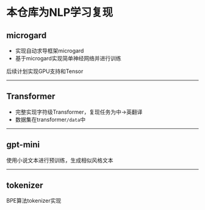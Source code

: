 #  本仓库为NLP学习复现

## microgard

- 实现自动求导框架microgard
- 基于microgard实现简单神经网络并进行训练

后续计划实现GPU支持和Tensor

---

## Transformer

- 完整实现字符级Transformer，复现任务为中->英翻译
- 数据集在transformer`/data`中

---

## gpt-mini

使用小说文本进行预训练，生成相似风格文本

---

## tokenizer

BPE算法tokenizer实现